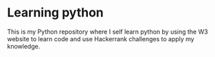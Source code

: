 # Learning python
This is my Python repository where I self learn python by using the W3 website to learn code and use Hackerrank challenges to apply my knowledge.
